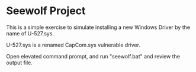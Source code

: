 # Seewolf Project

This is a simple exercise to simulate installing a new Windows Driver by the name of U-527.sys. 

U-527.sys is a renamed CapCom.sys vulnerable driver.

Open elevated command prompt, and run "seewolf.bat" and review the output file.